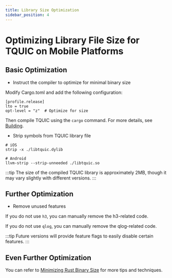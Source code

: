 ```yaml
---
title: Library Size Optimization
sidebar_position: 4
---
```


# Optimizing Library File Size for TQUIC on Mobile Platforms

## Basic Optimization

* Instruct the compiler to optimize for minimal binary size

Modify Cargo.toml and add the following configuration:

```
[profile.release]
lto = true
opt-level = "z"  # Optimize for size
```

Then compile TQUIC using the `cargo` command. For more details, see [Building](../getting_started/installation/).


* Strip symbols from TQUIC library file
```
# iOS
strip -x ./libtquic.dylib

# Android
llvm-strip --strip-unneeded ./libtquic.so
```

:::tip
The size of the compiled TQUIC library is approximately 2MB, though it may vary slightly with different versions.
:::


## Further Optimization
* Remove unused features

If you do not use `h3`, you can manually remove the h3-related code.

If you do not use `qlog`, you can manually remove the qlog-related code.

:::tip
Future versions will provide feature flags to easily disable certain features.
:::


## Even Further Optimization
You can refer to [Minimizing Rust Binary Size](https://github.com/johnthagen/min-sized-rust) for more tips and techniques.


